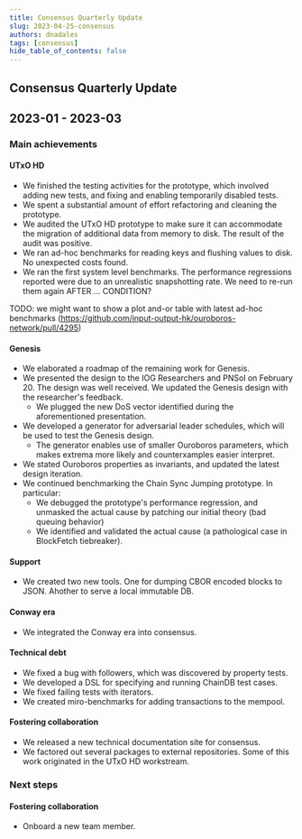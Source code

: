 ```yaml
---
title: Consensus Quarterly Update
slug: 2023-04-25-consensus
authors: dnadales
tags: [consensus]
hide_table_of_contents: false
---
```


## Consensus Quarterly Update
## 2023-01 - 2023-03 

### Main achievements

#### UTxO HD

- We finished the testing activities for the prototype, which involved adding
  new tests, and fixing and enabling temporarily disabled tests.
- We spent a substantial amount of effort refactoring and cleaning the
  prototype.
- We audited the UTxO HD prototype to make sure it can accommodate the migration
  of additional data from memory to disk. The result of the audit was positive.
- We ran ad-hoc benchmarks for reading keys and flushing values to disk. No
  unexpected costs found.
- We ran the first system level benchmarks. The performance regressions reported
  were due to an unrealistic snapshotting rate. We need to re-run them again
  AFTER ... CONDITION?
  
TODO: we might want to show a plot and-or table with latest ad-hoc benchmarks
(https://github.com/input-output-hk/ouroboros-network/pull/4295)

#### Genesis

- We elaborated a roadmap of the remaining work for Genesis.
- We presented the design to the IOG Researchers and PNSol on February 20. The
  design was well received. We updated the Genesis design with the researcher's
  feedback.
    - We plugged the new DoS vector identified during the aforementioned
      presentation.
- We developed a generator for adversarial leader schedules, which will be used
  to test the Genesis design.
    - The generator enables use of smaller Ouroboros parameters, which makes
      extrema more likely and counterxamples easier interpret.
- We stated Ouroboros properties as invariants, and updated the latest design
  iteration.
- We continued benchmarking the Chain Sync Jumping prototype. In particular:
    - We debugged the prototype's performance regression, and unmasked the
      actual cause by patching our initial theory (bad queuing behavior)
    - We identified and validated the actual cause (a pathological case in
      BlockFetch tiebreaker).

#### Support

- We created two new tools. One for dumping CBOR encoded blocks to JSON. Ahother
  to serve a local immutable DB.

#### Conway era

- We integrated the Conway era into consensus.

#### Technical debt

- We fixed a bug with followers, which was discovered by property tests. 
- We developed a DSL for specifying and running ChainDB test cases.
- We fixed failing tests with iterators.
- We created miro-benchmarks for adding transactions to the mempool.

#### Fostering collaboration 

- We released a new technical documentation site for consensus.
- We factored out several packages to external repositories. Some of this work
  originated in the UTxO HD workstream.

### Next steps

#### Fostering collaboration 

- Onboard a new team member.
